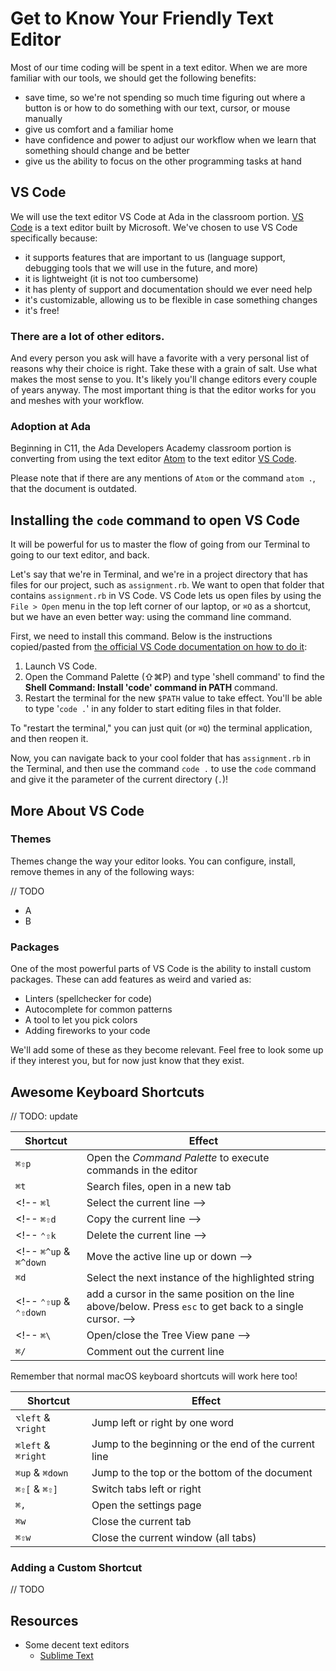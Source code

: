 # Get to Know Your Friendly Text Editor

Most of our time coding will be spent in a text editor. When we are more familiar with our tools, we should get the following benefits:

- save time, so we're not spending so much time figuring out where a button is or how to do something with our text, cursor, or mouse manually
- give us comfort and a familiar home
- have confidence and power to adjust our workflow when we learn that something should change and be better
- give us the ability to focus on the other programming tasks at hand

## VS Code

We will use the text editor VS Code at Ada in the classroom portion. [VS Code](https://code.visualstudio.com/) is a text editor built by Microsoft. We've chosen to use VS Code specifically because:

- it supports features that are important to us (language support, debugging tools that we will use in the future, and more)
- it is lightweight (it is not too cumbersome)
- it has plenty of support and documentation should we ever need help
- it's customizable, allowing us to be flexible in case something changes
- it's free!

### There are a lot of other editors.
And every person you ask will have a favorite with a very personal list of reasons why their choice is right. Take these with a grain of salt. Use what makes the most sense to you. It's likely you'll change editors every couple of years anyway.  The most important thing is that the editor works for you and meshes with your workflow.

### Adoption at Ada

Beginning in C11, the Ada Developers Academy classroom portion is converting from using the text editor [Atom](https://atom.io/) to the text editor [VS Code](https://code.visualstudio.com/).

Please note that if there are any mentions of `Atom` or the command `atom .`, that the document is outdated.

## Installing the `code` command to open VS Code

It will be powerful for us to master the flow of going from our Terminal to going to our text editor, and back.

Let's say that we're in Terminal, and we're in a project directory that has files for our project, such as `assignment.rb`. We want to open that folder that contains `assignment.rb` in VS Code. VS Code lets us open files by using the `File > Open` menu in the top left corner of our laptop, or `⌘O` as a shortcut, but we have an even better way: using the command line command.

First, we need to install this command. Below is the instructions copied/pasted from [the official VS Code documentation on how to do it](https://code.visualstudio.com/docs/setup/mac):

1. Launch VS Code.
1. Open the Command Palette (⇧⌘P) and type 'shell command' to find the **Shell Command: Install 'code' command in PATH** command.
1. Restart the terminal for the new `$PATH` value to take effect. You'll be able to type '`code .`' in any folder to start editing files in that folder.

To "restart the terminal," you can just quit (or `⌘Q`) the terminal application, and then reopen it.


Now, you can navigate back to your cool folder that has `assignment.rb` in the Terminal, and then use the command `code .` to use the `code` command and give it the parameter of the current directory (`.`)!

## More About VS Code

### Themes

Themes change the way your editor looks. You can configure, install, remove themes in any of the following ways:

// TODO

- A
- B

### Packages

One of the most powerful parts of VS Code is the ability to install custom packages. These can add features as weird and varied as:

- Linters (spellchecker for code)
- Autocomplete for common patterns
- A tool to let you pick colors
- Adding fireworks to your code

We'll add some of these as they become relevant. Feel free to look some up if they interest you, but for now just know that they exist.

## Awesome Keyboard Shortcuts

// TODO: update

Shortcut | Effect
---      | ---
`⌘⇧p`    | Open the _Command Palette_ to execute commands in the editor
`⌘t`     | Search files, open in a new tab
<!-- `⌘l`     | Select the current line -->
<!-- `⌘⇧d`    | Copy the current line -->
<!-- `⌃⇧k`    | Delete the current line -->
<!-- `⌘^up` & `⌘^down` | Move the active line up or down -->
`⌘d`     | Select the next instance of the highlighted string
<!-- `⌃⇧up` & `⌃⇧down` | add a cursor in the same position on the line above/below. Press `esc` to get back to a single cursor. -->
<!-- `⌘\`     | Open/close the Tree View pane -->
`⌘/`     | Comment out the current line

Remember that normal macOS keyboard shortcuts will work here too!

Shortcut | Effect
---      | ---
`⌥left` & `⌥right` | Jump left or right by one word
`⌘left` & `⌘right` | Jump to the beginning or the end of the current line
`⌘up` & `⌘down` | Jump to the top or the bottom of the document
`⌘⇧[` & `⌘⇧]` | Switch tabs left or right
`⌘,`     | Open the settings page
`⌘w`     | Close the current tab
`⌘⇧w`    | Close the current window (all tabs)

### Adding a Custom Shortcut

// TODO

<!-- One of the best things about Atom is its flexibility - you can customize just about anything about it! As an example of this (and because it's super useful) we'll add a custom keyboard shortcut to fix indentation in our programs.

1. Open up the `Settings` page with `⌘,` (`cmd-comma`)
1. Click on the `Keybindings` tab
1. In the paragraph at the top, click on the link to `your keymap file`. This will open a new tab with the file `keymap.cson`
1. Scroll to the bottom and copy-paste the following code into `keymap.cson`:
    ```cson
    # Fix indentation on selected rows
    'atom-text-editor':
      'cmd-i': 'editor:auto-indent'
    ```
1. Now if we hit `⌘i` (`cmd-i`) when we have lines of code selected, Atom will do its best to fix the indentation for us

Automatic indentation isn't just to make code look good, it's also a powerful tool that allows your human eyes to find problems like a forgotten `end` statement. Use it regularly, and please don't turn in assignments with sloppy indentation! -->

## Resources
<!-- -  [Atom & Sublime Compared](https://www.codementor.io/mattgoldspink/best-text-editor-atom-sublime-vim-visual-studio-code-du10872i7) -->
- Some decent text editors
  <!-- - [Microsoft's Visual Studio Code](https://code.visualstudio.com/) -->
  - [Sublime Text](https://www.sublimetext.com/)
<!-- -  [Youtube video on 10 Essential Atom Packages](https://www.youtube.com/watch?v=aiXNKHKWlmY) -->
